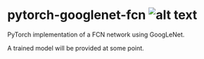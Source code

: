 # pytorch-googlenet-fcn ![alt text](https://img.shields.io/badge/contributions-welcome-brightgreen.svg?style=flat)

PyTorch implementation of a FCN network using GoogLeNet.

A trained model will be provided at some point.